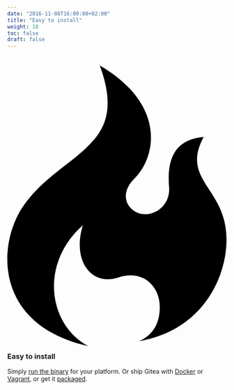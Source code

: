```yaml
---
date: "2016-11-08T16:00:00+02:00"
title: "Easy to install"
weight: 10
toc: false
draft: false
---
```

<h3 class="subtitle is-3">
	<svg class="octicon octicon-flame" viewBox="0 0 12 16" version="1.1" aria-hidden="true">
		<path fill-rule="evenodd" d="M5.05.31c.81 2.17.41 3.38-.52 4.31C3.55 5.67 1.98 6.45.9 7.98c-1.45 2.05-1.7 6.53 3.53 7.7-2.2-1.16-2.67-4.52-.3-6.61-.61 2.03.53 3.33 1.94 2.86 1.39-.47 2.3.53 2.27 1.67-.02.78-.31 1.44-1.13 1.81 3.42-.59 4.78-3.42 4.78-5.56 0-2.84-2.53-3.22-1.25-5.61-1.52.13-2.03 1.13-1.89 2.75.09 1.08-1.02 1.8-1.86 1.33-.67-.41-.66-1.19-.06-1.78C8.18 5.31 8.68 2.45 5.05.32L5.03.3l.02.01z"></path>
	</svg>
	Easy to install
</h3>

Simply [run the binary](https://docs.gitea.io/en-us/install-from-binary/) for your platform.
Or ship Gitea with [Docker](https://github.com/go-gitea/gitea/tree/master/docker) or [Vagrant](https://github.com/geerlingguy/ansible-vagrant-examples/tree/master/gogs),
or get it [packaged](https://docs.gitea.io/en-us/install-from-package/).
